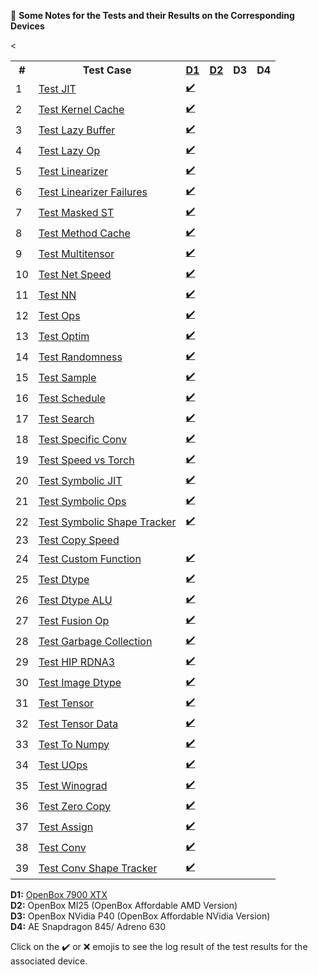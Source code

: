 :book: **Some Notes for the Tests and their Results on the Corresponding Devices**

<table>
  <tr>
    <th>#</th>
    <th>Test Case</th>
    <th><a href="inxiG_d1.log">D1</a></th>
    <th><a href="inxiG_d2.log">D2</a></th>
    <th>D3</th>
    <th>D4</th>
  </tr> 
  <tr><td>1</td><td><a href="test_jit.md">Test JIT</a></td><td><a href="test_jit_d1.log">✔️</a></td><td></td><td></td><td></td></tr>
  <tr><td>2</td><td><a href="test_kernel_cache.md">Test Kernel Cache</a></td><td><a href="test_kernel_cache_d1.log">✔️</a></td><td></td><td></td><td></td></tr>
  <tr><td>3</td><td><a href="test_lazy_buffer.md">Test Lazy Buffer</a></td><td><a href="test_lazy_buffer_d1.log">✔️</a></td><td></td><td></td><td></td></tr>
  <tr><td>4</td><td><a href="test_lazyop.md">Test Lazy Op</a></td><td><a href="test_lazyop_d1.log">✔️</a></td><td></td><td></td><td></td></tr>
  <tr><td>5</td><td><a href="test_linearizer.md">Test Linearizer</a></td><td><a href="test_linearizer_d1.log">✔️</a></td><td></td><td></td><td></td></tr>
  <tr><td>6</td><td><a href="test_linearizer_failures.md">Test Linearizer Failures</a></td><td><a href="test_linearizer_failures_d1.log">✔️</a></td><td></td><td></td><td></td></tr>
  <tr><td>7</td><td><a href="test_masked_st.md">Test Masked ST</a></td><td><a href="test_masked_st_d1.log">✔️</a></td><td></td><td></td><td></td></tr>
  <tr><td>8</td><td><a href="test_method_cache.md">Test Method Cache</a></td><td><a href="test_method_cache_d1.log">✔️</a></td><td></td><td></td><td></td></tr>
  <tr><td>9</td><td><a href="test_multitensor.md">Test Multitensor</a></td><td><a href="test_multitensor_d1.log">✔️</a></td><td></td><td></td><td></td></tr>
  <tr><td>10</td><td><a href="test_net_speed.md">Test Net Speed</a></td><td><a href="test_net_speed_d1.log">✔️</a></td><td></td><td></td><td></td></tr>
  <tr><td>11</td><td><a href="test_nn.md">Test NN</a></td><td><a href="test_nn_d1.log">✔️</a></td><td></td><td></td><td></td></tr>
  <tr><td>12</td><td><a href="test_ops.md">Test Ops</a></td><td><a href="test_ops_d1.log">✔️</a></td><td></td><td></td><td></td></tr>
  <tr><td>13</td><td><a href="test_optim.md">Test Optim</a></td><td><a href="test_optim_d1.log">✔️</a></td><td></td><td></td><td></td></tr>
  <tr><td>14</td><td><a href="test_randomness.md">Test Randomness</a></td><td><a href="test_randomness_d1.log">✔️</a></td><td></td><td></td><td></td></tr>
  <tr><td>15</td><td><a href="test_sample.md">Test Sample</a></td><td><a href="test_sample_d1.log">✔️</a></td><td></td><td></td><td></td></tr>
  <tr><td>16</td><td><a href="test_schedule.md">Test Schedule</a></td><td><a href="test_schedule_d1.log">✔️</a></td><td></td><td></td><td></td></tr>
  <tr><td>17</td><td><a href="test_search.md">Test Search</a></td><td><a href="test_search_d1.log">✔️</a></td><td></td><td></td><td></td></tr>
  <tr><td>18</td><td><a href="test_specific_conv.md">Test Specific Conv</a></td><td><a href="test_specific_conv_d1.log">✔️</a></td><td></td><td></td><td></td></tr>
  <tr><td>19</td><td><a href="test_speed_v_torch.md">Test Speed vs Torch</a></td><td><a href="test_speed_v_torch_d1.log">✔️</a></td><td></td><td></td><td></td></tr>
  <tr><td>20</td><td><a href="test_symbolic_jit.md">Test Symbolic JIT</a></td><td><a href="test_symbolic_jit_d1.log">✔️</a></td><td></td><td></td><td></td></tr>
  <tr><td>21</td><td><a href="test_symbolic_ops.md">Test Symbolic Ops</a></td><td><a href="test_symbolic_ops_d1.log">✔️</a></td><td></td><td></td><td></td></tr>
  <tr><td>22</td><td><a href="test_symbolic_shapetracker.md">Test Symbolic Shape Tracker</a></td><td><a href="test_symbolic_shapetracker_d1.log">✔️</a></td><td></td><td></td><td></td></tr>
  <tr><td>23</td><td><a href="test_copy_speed.md">Test Copy Speed</a></td><td></td><td></td><td></td><td></td></tr>
  <tr><td>24</td><td><a href="test_custom_function.md">Test Custom Function</a></td><td><a href="test_custom_function_d1.log">✔️</a></td><td></td><td></td><td></td></tr>
  <tr><td>25</td><td><a href="test_dtype.md">Test Dtype</a></td><td><a href="test_dtype_d1.log">✔️</a></td><td></td><td></td><td></td></tr>
  <tr><td>26</td><td><a href="test_dtype_alu.md">Test Dtype ALU</a></td><td><a href="test_dtype_alu_d1.log">✔️</a></td><td></td><td></td><td></td></tr>
  <tr><td>27</td><td><a href="test_fusion_op.md">Test Fusion Op</a></td><td><a href="test_fusion_op_d1.log">✔️</a></td><td></td><td></td><td></td></tr>
  <tr><td>28</td><td><a href="test_gc.md">Test Garbage Collection</a></td><td><a href="test_gc_d1.log">✔️</a></td><td></td><td></td><td></td></tr>
  <tr><td>29</td><td><a href="test_hip_rdna3.md">Test HIP RDNA3</a></td><td><a href="test_hip_rdna3_d1.log">✔️</a></td><td></td><td></td><td></td></tr>
  <tr><td>30</td><td><a href="test_image_dtype.md">Test Image Dtype</a></td><td><a href="test_image_dtype_d1.log">✔️</a></td><td></td><td></td><td></td></tr>
  <tr><td>31</td><td><a href="test_tensor.md">Test Tensor</a></td><td><a href="test_tensor_d1.log">✔️</a></td><td></td><td></td><td></td></tr>
  <tr><td>32</td><td><a href="test_tensor_data.md">Test Tensor Data</a></td><td><a href="test_tensor_data_d1.log">✔️</a></td><td></td><td></td><td></td></tr>
  <tr><td>33</td><td><a href="test_to_numpy.md">Test To Numpy</a></td><td><a href="test_to_numpy_d1.log">✔️</a></td><td></td><td></td><td></td></tr>
  <tr><td>34</td><td><a href="test_uops.md">Test UOps</a></td><td><a href="test_uops_d1.log">✔️</a></td><td></td><td></td><td></td></tr>
  <tr><td>35</td><td><a href="test_winograd.md">Test Winograd</a></td><td><a href="test_winograd_d1.log">✔️</a></td><td></td><td></td><td></td></tr>
  <tr><td>36</td><td><a href="test_zero_copy.md">Test Zero Copy</a></td><td><a href="test_zero_copy_d1.log">✔️</a></td><td></td><td></td><td></td></tr>
  <tr><td>37</td><td><a href="test_assign.md">Test Assign</a></td><<td><a href="test_assign_d1.log">✔️</a></td><td></td><td></td><td></td></tr>
  <tr><td>38</td><td><a href="test_conv.md">Test Conv</a></td><td><a href="test_conv_d1.log">✔️</a></td><td></td><td></td><td></td></tr>
  <tr><td>39</td><td><a href="test_conv_shapetracker_d1.md">Test Conv Shape Tracker</a></td><td><a href="test_conv_shapetracker_d1.log">✔️</a></td><td></td><td></td><td></td></tr>

</table>

**D1:** <a href="inxiG_d1.log">OpenBox 7900 XTX</a>   
**D2:** OpenBox MI25 (OpenBox Affordable AMD Version)  
**D3:** OpenBox NVidia P40 (OpenBox Affordable NVidia Version)  
**D4:** AE Snapdragon 845/ Adreno 630  

Click on the ✔️ or ❌ emojis to see the log result of the test results for the associated device.
